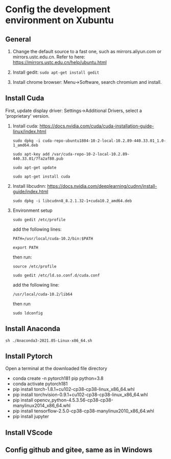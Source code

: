 # Config the development environment on Xubuntu

## General

1. Change the default source to a fast one, such as mirrors.aliyun.com or mirrors.ustc.edu.cn. Refer to here: https://mirrors.ustc.edu.cn/help/ubuntu.html

2. Install gedit: ``sudo apt-get install gedit`` 

3. Install chrome browser: Menu->Software, search chromium and install.

## Install Cuda

First, update display driver: Settings->Additional Drivers, select a 'proprietary' version.


1. Install cuda: https://docs.nvidia.com/cuda/cuda-installation-guide-linux/index.html

    ``sudo dpkg -i cuda-repo-ubuntu1804-10-2-local-10.2.89-440.33.01_1.0-1_amd64.deb``

    ``sudo apt-key add /var/cuda-repo-10-2-local-10.2.89-440.33.01/7fa2af80.pub``

    ``sudo apt-get update``

    ``sudo apt-get install cuda``

2. Install libcudnn: https://docs.nvidia.com/deeplearning/cudnn/install-guide/index.html

    ``sudo dpkg -i libcudnn8_8.2.1.32-1+cuda10.2_amd64.deb``

2. Environment setup

    ``sudo gedit /etc/profile``

    add the following lines:

    ``PATH=/usr/local/cuda-10.2/bin:$PATH``
    
    ``export PATH``

    then run:

    ``source /etc/profile``

    
    ``sudo gedit /etc/ld.so.conf.d/cuda.conf`` 

    add the following line:

    ``/usr/local/cuda-10.2/lib64``

    then run

    ``sudo ldconfig``

## Install Anaconda


    sh ./Anaconda3-2021.05-Linux-x86_64.sh


## Install Pytorch

Open a terminal at the downloaded file directory

- conda create -n pytorch181 pip python=3.8
- conda activate pytorch181
- pip install torch-1.8.1+cu102-cp38-cp38-linux_x86_64.whl 
- pip install torchvision-0.9.1+cu102-cp38-cp38-linux_x86_64.whl 
- pip install  opencv_python-4.5.3.56-cp38-cp38-manylinux2014_x86_64.whl 
- pip install tensorflow-2.5.0-cp38-cp38-manylinux2010_x86_64.whl 
- pip install jupyter

## Install VScode

## Config github and gitee, same as in Windows
